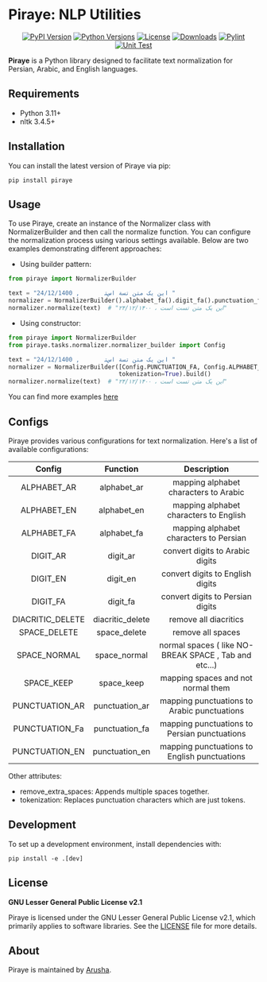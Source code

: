 # Piraye: NLP Utilities

<p align="center">
  <a href="https://pypi.org/project/piraye"><img alt="PyPI Version" src="https://img.shields.io/pypi/v/piraye.svg?maxAge=86400" /></a>
  <a href="https://pypi.org/project/piraye"><img alt="Python Versions" src="https://img.shields.io/pypi/pyversions/piraye.svg?maxAge=86400" /></a>
  <a href="https://pypi.org/project/piraye"><img alt="License" src="https://img.shields.io/pypi/l/piraye.svg?maxAge=86400" /></a>
  <a href="https://pepy.tech/project/piraye"><img alt="Downloads" src="https://static.pepy.tech/badge/piraye" /></a>
  <a href="https://github.com/arushadev/piraye/actions/workflows/pylint.yml"><img alt="Pylint" src="https://github.com/arushadev/piraye/actions/workflows/pylint.yml/badge.svg" /></a>
  <a href="https://github.com/arushadev/piraye/actions/workflows/unit-test.yml/badge.svg)](https://github.com/arushadev/piraye/actions/workflows/unit-test.yml"><img alt="Unit Test" src="https://github.com/arushadev/piraye/actions/workflows/unit-test.yml/badge.svg" /></a>
</p>


**Piraye** is a Python library designed to facilitate text normalization for Persian, Arabic, and English languages.

## Requirements

* Python 3.11+
* nltk 3.4.5+

## Installation

You can install the latest version of Piraye via pip:

`pip install piraye`

## Usage

To use Piraye, create an instance of the Normalizer class with NormalizerBuilder and then call the normalize function. You can configure the normalization process using various settings available. Below are two examples demonstrating different approaches:

* Using builder pattern:

```python
from piraye import NormalizerBuilder

text = "این یک متن تسة اسﺘ       , 24/12/1400 "
normalizer = NormalizerBuilder().alphabet_fa().digit_fa().punctuation_fa().tokenizing().remove_extra_spaces().build()
normalizer.normalize(text)  # "این یک متن تست است ، ۲۴/۱۲/۱۴۰۰"
```

* Using constructor:

```python
from piraye import NormalizerBuilder
from piraye.tasks.normalizer.normalizer_builder import Config

text = "این یک متن تسة اسﺘ       , 24/12/1400 "
normalizer = NormalizerBuilder([Config.PUNCTUATION_FA, Config.ALPHABET_FA, Config.DIGIT_FA], remove_extra_spaces=True,
                               tokenization=True).build()
normalizer.normalize(text)  # "این یک متن تست است ، ۲۴/۱۲/۱۴۰۰"
```

You can find more examples [here](https://github.com/arushadev/piraye/blob/readme/examples.md)

## Configs

Piraye provides various configurations for text normalization. Here's a list of available configurations:

|      Config      |     Function     |                      Description                      |
|:----------------:|:----------------:|:-----------------------------------------------------:|
|   ALPHABET_AR    |   alphabet_ar    |         mapping alphabet characters to Arabic         |
|   ALPHABET_EN    |   alphabet_en    |        mapping alphabet characters to English         |
|   ALPHABET_FA    |   alphabet_fa    |        mapping alphabet characters to Persian         |
|     DIGIT_AR     |     digit_ar     |            convert digits to Arabic digits            |
|     DIGIT_EN     |     digit_en     |           convert digits to English digits            |
|     DIGIT_FA     |     digit_fa     |           convert digits to Persian digits            |
| DIACRITIC_DELETE | diacritic_delete |                 remove all diacritics                 |
|   SPACE_DELETE   |   space_delete   |                   remove all spaces                   |
|   SPACE_NORMAL   |   space_normal   | normal spaces ( like NO-BREAK SPACE , Tab and etc...) |
|    SPACE_KEEP    |    space_keep    |          mapping spaces and not normal them           |
|  PUNCTUATION_AR  |  punctuation_ar  |      mapping punctuations to Arabic punctuations      |
|  PUNCTUATION_Fa  |  punctuation_fa  |     mapping punctuations to Persian punctuations      |
|  PUNCTUATION_EN  |  punctuation_en  |     mapping punctuations to English punctuations      |

Other attributes:

* remove_extra_spaces: Appends multiple spaces together.
* tokenization: Replaces punctuation characters which are just tokens.

## Development

To set up a development environment, install dependencies with:

`pip install -e .[dev]`

## License

**GNU Lesser General Public License v2.1**

Piraye is licensed under the GNU Lesser General Public License v2.1, which primarily applies to software libraries.
See the [LICENSE](https://github.com/arushadev/piraye/blob/main/LICENSE) file for more details.

## About ️

Piraye is maintained by [Arusha](https://www.arusha.dev).


